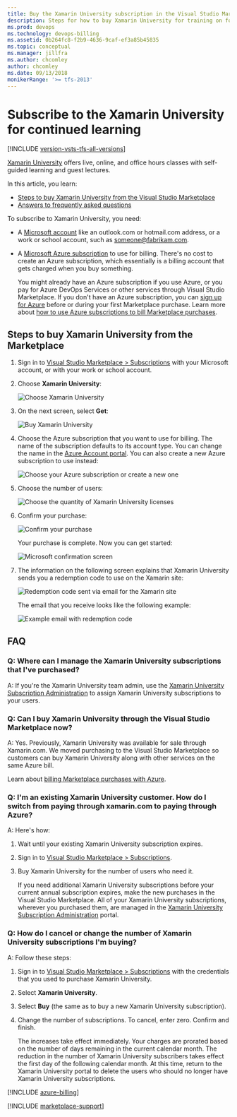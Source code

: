 ```yaml
---
title: Buy the Xamarin University subscription in the Visual Studio Marketplace
description: Steps for how to buy Xamarin University for training on forms for device application development and find answers to frequently asked questions
ms.prod: devops
ms.technology: devops-billing
ms.assetid: 0b264fc8-f2b9-4636-9caf-ef3a85b45835
ms.topic: conceptual
ms.manager: jillfra
ms.author: chcomley
author: chcomley
ms.date: 09/13/2018
monikerRange: '>= tfs-2013'
---
```


# Subscribe to the Xamarin University for continued learning

[!INCLUDE [version-vsts-tfs-all-versions](../../_shared/version-vsts-tfs-all-versions.md)]

[Xamarin University](https://www.xamarin.com/university) offers live, online, and office hours classes with self-guided learning and guest lectures.

In this article, you learn:

* [Steps to buy Xamarin University from the Visual Studio Marketplace](#buy-it)
* [Answers to frequently asked questions](#q-n-a)

To subscribe to Xamarin University, you need:

* A [Microsoft account](https://www.microsoft.com/account) like an outlook.com or hotmail.com address, or a work or school account, such as someone@fabrikam.com.

* A [Microsoft Azure subscription](https://azure.microsoft.com/pricing/purchase-options/) to use for billing. There's no cost to create an Azure subscription, which essentially is a billing account that gets charged when you buy something.

   You might already have an Azure subscription if you use Azure, or you pay for Azure DevOps Services or other services through Visual Studio Marketplace. If you don't have an Azure subscription, you can [sign up for Azure](https://portal.azure.com) before or during your first Marketplace purchase. Learn more about [how to use Azure subscriptions to bill Marketplace purchases](#azure-billing).


<a name="buy-it"></a>

##	Steps to buy Xamarin University from the Marketplace

1. Sign in to [Visual Studio Marketplace > Subscriptions](https://marketplace.visualstudio.com/subscriptions) with your Microsoft account, or with your work or school account.

1. Choose **Xamarin University**:

   ![Choose Xamarin University](_img/xamarin/01-marketplace.png)

1. On the next screen, select **Get**:

   ![Buy Xamarin University](_img/xamarin/02-xamarin-univ.png)

1. Choose the Azure subscription that you want to use for billing. The name of the subscription defaults to its account type. You can change the name in the [Azure Account portal](https://portal.azure.com). You can also create a new Azure subscription to use instead:

   ![Choose your Azure subscription or create a new one](_img/xamarin/03-xamarin-id.png)

1. Choose the number of users:

   ![Choose the quantity of Xamarin University licenses](_img/xamarin/04-xamarin-quantity.png)

1. Confirm your purchase:

   ![Confirm your purchase](_img/xamarin/05-xamarin-confirm.png)

   Your purchase is complete. Now you can get started:

   ![Microsoft confirmation screen](_img/xamarin/06-ms-confirm.png)

1. The information on the following screen explains that Xamarin University sends you a redemption code to use on the Xamarin site:

   ![Redemption code sent via email for the Xamarin site](_img/xamarin/07-email-notice.png)
   
   The email that you receive looks like the following example:

   ![Example email with redemption code](_img/xamarin/08-xamarin-email.png)

<a name="q-n-a"></a>

## FAQ

### Q:  Where can I manage the Xamarin University subscriptions that I've purchased?

A: If you're the Xamarin University team admin, use the [Xamarin University Subscription Administration](https://university.xamarin.com/subscriptions) to assign Xamarin University subscriptions to your users.

### Q:	Can I buy Xamarin University through the Visual Studio Marketplace now?

A: Yes. Previously, Xamarin University was available for sale through Xamarin.com. We moved purchasing to the Visual Studio Marketplace so customers can buy Xamarin University along with other services on the same Azure bill.

Learn about [billing Marketplace purchases with Azure](#azure-billing).

### Q:	I'm an existing Xamarin University customer. How do I switch from paying through xamarin.com to paying through Azure?

A: Here's how:

1. Wait until your existing Xamarin University subscription expires.

1. Sign in to [Visual Studio Marketplace > Subscriptions](https://marketplace.visualstudio.com/subscriptions).

1. Buy Xamarin University for the number of users who need it.

   If you need additional Xamarin University subscriptions before your current annual subscription expires, make the new purchases in the Visual Studio Marketplace. All of your Xamarin University subscriptions, wherever you purchased them, are managed in the [Xamarin University Subscription Administration](https://university.xamarin.com/subscriptions) portal.

### Q:	How do I cancel or change the number of Xamarin University subscriptions I'm buying?

A: Follow these steps:

1. Sign in to [Visual Studio Marketplace > Subscriptions](https://marketplace.visualstudio.com/subscriptions) with the credentials that you used to purchase Xamarin University.

1. Select **Xamarin University**.

1. Select **Buy** (the same as to buy a new Xamarin University subscription).

1. Change the number of subscriptions. To cancel, enter zero. Confirm and finish.

   The increases take effect immediately. Your charges are prorated based on the number of days remaining in the current calendar month. The reduction in the number of Xamarin University subscribers takes effect the first day of the following calendar month. At this time, return to the Xamarin University portal to delete the users who should no longer have Xamarin University subscriptions.

<a name="azure-billing"></a>

[!INCLUDE [azure-billing](_shared/qa-azure-billing.md)]

[!INCLUDE [marketplace-support](_shared/qa-marketplace-support.md)]
